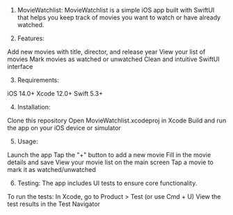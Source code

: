 1) MovieWatchlist: MovieWatchlist is a simple iOS app built with SwiftUI that helps you keep track of movies you want to watch or have already watched.

2) Features:

Add new movies with title, director, and release year
View your list of movies
Mark movies as watched or unwatched
Clean and intuitive SwiftUI interface

3) Requirements:

iOS 14.0+
Xcode 12.0+
Swift 5.3+

4) Installation:

Clone this repository
Open MovieWatchlist.xcodeproj in Xcode
Build and run the app on your iOS device or simulator

5) Usage:

Launch the app
Tap the "+" button to add a new movie
Fill in the movie details and save
View your movie list on the main screen
Tap a movie to mark it as watched/unwatched

6) Testing:
The app includes UI tests to ensure core functionality. 

To run the tests:
In Xcode, go to Product > Test (or use Cmd + U)
View the test results in the Test Navigator
